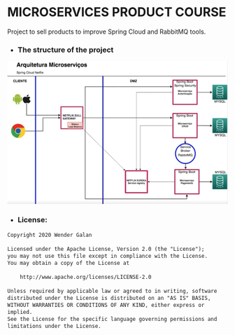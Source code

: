 # MICROSERVICES PRODUCT COURSE

Project to sell products to improve Spring Cloud and RabbitMQ tools.

- ### The structure of the project
[![Estrutura](https://github.com/WenderGalan/product-microservices/blob/main/estrutura.jpg?raw=true)](https://github.com/WenderGalan/ms-course)

- ### License:
```
Copyright 2020 Wender Galan

Licensed under the Apache License, Version 2.0 (the "License");
you may not use this file except in compliance with the License.
You may obtain a copy of the License at

    http://www.apache.org/licenses/LICENSE-2.0

Unless required by applicable law or agreed to in writing, software
distributed under the License is distributed on an "AS IS" BASIS,
WITHOUT WARRANTIES OR CONDITIONS OF ANY KIND, either express or implied.
See the License for the specific language governing permissions and
limitations under the License.
```
